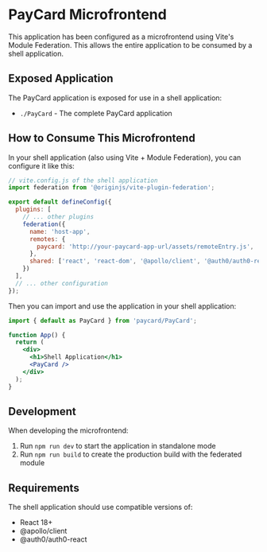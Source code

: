 # PayCard Microfrontend

This application has been configured as a microfrontend using Vite's Module Federation. This allows the entire application to be consumed by a shell application.

## Exposed Application

The PayCard application is exposed for use in a shell application:

- `./PayCard` - The complete PayCard application

## How to Consume This Microfrontend

In your shell application (also using Vite + Module Federation), you can configure it like this:

```js
// vite.config.js of the shell application
import federation from '@originjs/vite-plugin-federation';

export default defineConfig({
  plugins: [
    // ... other plugins
    federation({
      name: 'host-app',
      remotes: {
        paycard: 'http://your-paycard-app-url/assets/remoteEntry.js',
      },
      shared: ['react', 'react-dom', '@apollo/client', '@auth0/auth0-react']
    })
  ],
  // ... other configuration
});
```

Then you can import and use the application in your shell application:

```jsx
import { default as PayCard } from 'paycard/PayCard';

function App() {
  return (
    <div>
      <h1>Shell Application</h1>
      <PayCard />
    </div>
  );
}
```

## Development

When developing the microfrontend:

1. Run `npm run dev` to start the application in standalone mode
2. Run `npm run build` to create the production build with the federated module

## Requirements

The shell application should use compatible versions of:
- React 18+
- @apollo/client
- @auth0/auth0-react
